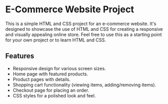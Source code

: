 # E-Commerce Website Project

This is a simple HTML and CSS project for an e-commerce website. It's designed to showcase the use of HTML and CSS for creating a responsive and visually appealing online store. Feel free to use this as a starting point for your own project or to learn HTML and CSS.

## Features

- Responsive design for various screen sizes.
- Home page with featured products.
- Product pages with details.
- Shopping cart functionality (viewing items, adding/removing items).
- Checkout page for placing an order.
- CSS styles for a polished look and feel.
